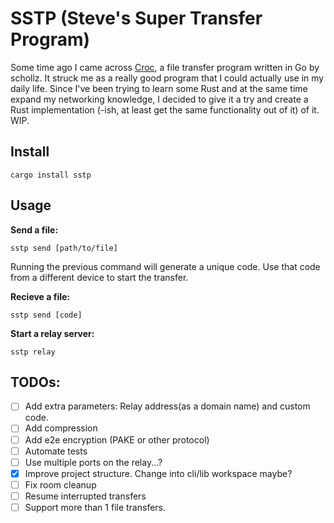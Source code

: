 # SSTP (Steve's Super Transfer Program) 

Some time ago I came across [Croc](https://github.com/schollz/croc), a file transfer program written in Go by schollz. It struck me as a really good program that I could actually use in my daily life.
Since I've been trying to learn some Rust and at the same time expand my networking knowledge, I decided to give it a try and create a Rust implementation (-ish, at least get the same functionality out of it) of it. WIP.

## Install
```
cargo install sstp
```

## Usage
**Send a file:**
```
sstp send [path/to/file]
```
Running the previous command will generate a unique code. Use that code from a different device to start the transfer.

**Recieve a file:**
```
sstp send [code]
```

**Start a relay server:**
```
sstp relay
```

## TODOs:
- [ ] Add extra parameters: Relay address(as a domain name) and custom code.
- [ ] Add compression
- [ ] Add e2e encryption (PAKE or other protocol)
- [ ] Automate tests
- [ ] Use multiple ports on the relay...?
- [x] Improve project structure. Change into cli/lib workspace maybe?
- [ ] Fix room cleanup
- [ ] Resume interrupted transfers
- [ ] Support more than 1 file transfers.

